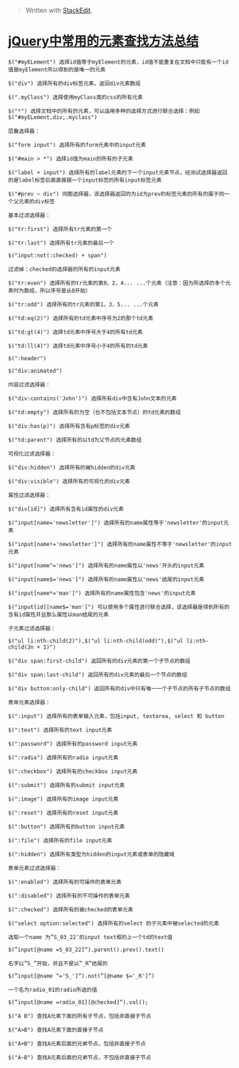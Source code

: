 


> Written with [StackEdit](https://stackedit.io/).

# [jQuery中常用的元素查找方法总结](https://www.cnblogs.com/songjn/p/8889747.html)

    $("#myELement") 选择id值等于myElement的元素，id值不能重复在文档中只能有一个id值是myElement所以得到的是唯一的元素
    
    $("div") 选择所有的div标签元素，返回div元素数组
    
    $(".myClass") 选择使用myClass类的css的所有元素
    
    $("*") 选择文档中的所有的元素，可以运用多种的选择方式进行联合选择：例如$("#myELement,div,.myclass")
    
    层叠选择器：
    
    $("form input") 选择所有的form元素中的input元素
    
    $("#main > *") 选择id值为main的所有的子元素
    
    $("label + input") 选择所有的label元素的下一个input元素节点，经测试选择器返回的是label标签后面直接跟一个input标签的所有input标签元素
    
    $("#prev ~ div") 同胞选择器，该选择器返回的为id为prev的标签元素的所有的属于同一个父元素的div标签
    
    基本过滤选择器：
    
    $("tr:first") 选择所有tr元素的第一个
    
    $("tr:last") 选择所有tr元素的最后一个
    
    $("input:not(:checked) + span")
    
    过滤掉：checked的选择器的所有的input元素
    
    $("tr:even") 选择所有的tr元素的第0，2，4... ...个元素（注意：因为所选择的多个元素时为数组，所以序号是从0开始）
    
    $("tr:odd") 选择所有的tr元素的第1，3，5... ...个元素
    
    $("td:eq(2)") 选择所有的td元素中序号为2的那个td元素
    
    $("td:gt(4)") 选择td元素中序号大于4的所有td元素
    
    $("td:ll(4)") 选择td元素中序号小于4的所有的td元素
    
    $(":header")
    
    $("div:animated")
    
    内容过滤选择器：
    
    $("div:contains('John')") 选择所有div中含有John文本的元素
    
    $("td:empty") 选择所有的为空（也不包括文本节点）的td元素的数组
    
    $("div:has(p)") 选择所有含有p标签的div元素
    
    $("td:parent") 选择所有的以td为父节点的元素数组
    
    可视化过滤选择器：
    
    $("div:hidden") 选择所有的被hidden的div元素
    
    $("div:visible") 选择所有的可视化的div元素
    
    属性过滤选择器：
    
    $("div[id]") 选择所有含有id属性的div元素
    
    $("input[name='newsletter']") 选择所有的name属性等于'newsletter'的input元素
    
    $("input[name!='newsletter']") 选择所有的name属性不等于'newsletter'的input元素
    
    $("input[name^='news']") 选择所有的name属性以'news'开头的input元素
    
    $("input[name$='news']") 选择所有的name属性以'news'结尾的input元素
    
    $("input[name*='man']") 选择所有的name属性包含'news'的input元素
    
    $("input[id][name$='man']") 可以使用多个属性进行联合选择，该选择器是得到所有的含有id属性并且那么属性以man结尾的元素
    
    子元素过滤选择器：
    
    $("ul li:nth-child(2)"),$("ul li:nth-child(odd)"),$("ul li:nth-child(3n + 1)")
    
    $("div span:first-child") 返回所有的div元素的第一个子节点的数组
    
    $("div span:last-child") 返回所有的div元素的最后一个节点的数组
    
    $("div button:only-child") 返回所有的div中只有唯一一个子节点的所有子节点的数组
    
    表单元素选择器：
    
    $(":input") 选择所有的表单输入元素，包括input, textarea, select 和 button
    
    $(":text") 选择所有的text input元素
    
    $(":password") 选择所有的password input元素
    
    $(":radio") 选择所有的radio input元素
    
    $(":checkbox") 选择所有的checkbox input元素
    
    $(":submit") 选择所有的submit input元素
    
    $(":image") 选择所有的image input元素
    
    $(":reset") 选择所有的reset input元素
    
    $(":button") 选择所有的button input元素
    
    $(":file") 选择所有的file input元素
    
    $(":hidden") 选择所有类型为hidden的input元素或表单的隐藏域
    
    表单元素过滤选择器：
    
    $(":enabled") 选择所有的可操作的表单元素
    
    $(":disabled") 选择所有的不可操作的表单元素
    
    $(":checked") 选择所有的被checked的表单元素
    
    $("select option:selected") 选择所有的select 的子元素中被selected的元素
    
    选取一个name 为”S_03_22″的input text框的上一个td的text值
    
    $(”input[@name =S_03_22]“).parent().prev().text()
    
    名字以”S_”开始，并且不是以”_R”结尾的
    
    $(”input[@name ^='S_']“).not(”[@name $='_R']“)
    
    一个名为radio_01的radio所选的值
    
    $(”input[@name =radio_01][@checked]“).val();
    
    $("A B") 查找A元素下面的所有子节点，包括非直接子节点
    
    $("A>B") 查找A元素下面的直接子节点
    
    $("A+B") 查找A元素后面的兄弟节点，包括非直接子节点
    
    $("A~B") 查找A元素后面的兄弟节点，不包括非直接子节点
